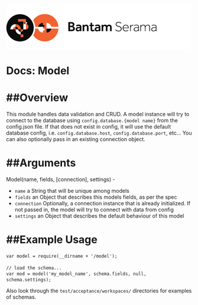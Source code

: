 ![Serama](../serama.png)

Docs: Model
========

##Overview
========

This module handles data validation and CRUD. A model instance will try to connect to the database using `config.database.{model name}` from the config.json file. If that does not exist in config, it will use the default database config, i.e. `config.database.host`, `config.database.port`, etc... You can also optionally pass in an existing connection object.

##Arguments
=========

Model(name, fields, [connection], settings) -

  - `name` a String that will be unique among models
  - `fields` an Object that describes this models fields, as per the spec
  - `connection` Optionally, a connection instance that is already initialized. If not passed in, the model will try to connect with data from config
  - `settings` an Object that describes the default behaviour of this model

##Example Usage
=============

    var model = require(__dirname + '/model');

    // load the schema...
    var mod = model('my_model_name', schema.fields, null, schema.settings);

Also look through the `test/acceptance/workspaces/` directories for examples of schemas.